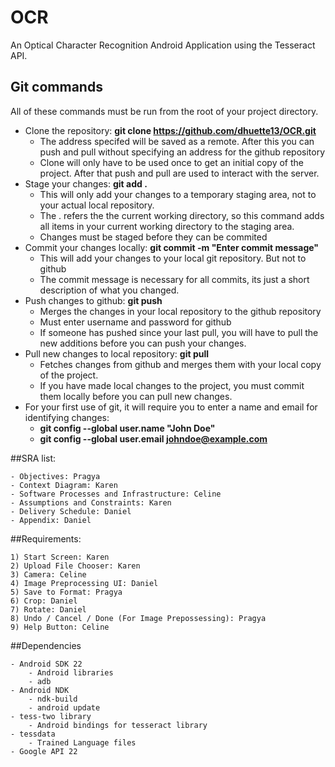 # OCR
An Optical Character Recognition Android Application using the Tesseract API.

## Git commands
All of these commands must be run from the root of your project directory.
- Clone the repository: **git clone https://github.com/dhuette13/OCR.git**
  - The address specifed will be saved as a remote. After this you can push and pull without specifying an address for       the github repository
  - Clone will only have to be used once to get an initial copy of the project. After that push and pull are used to         interact with the server.
- Stage your changes: **git add .**
  - This will only add your changes to a temporary staging area, not to your actual local repository.
  - The . refers the the current working directory, so this command adds all items in your current working directory to the staging area.
  - Changes must be staged before they can be commited
- Commit your changes locally: **git commit -m "Enter commit message"**
  - This will add your changes to your local git repository. But not to github
  - The commit message is necessary for all commits, its just a short description of what you changed.
- Push changes to github: **git push**
  - Merges the changes in your local repository to the github repository 
  - Must enter username and password for github
  - If someone has pushed since your last pull, you will have to pull the new additions before you can push your changes.
- Pull new changes to local repository: **git pull**
  - Fetches changes from github and merges them with your local copy of the project. 
  - If you have made local changes to the project, you must commit them locally before you can pull new changes.
- For your first use of git, it will require you to enter a name and email for identifying changes:
  - **git config --global user.name "John Doe"**
  - **git config --global user.email johndoe@example.com**
  
##SRA list:

    - Objectives: Pragya
    - Context Diagram: Karen
    - Software Processes and Infrastructure: Celine
    - Assumptions and Constraints: Karen
    - Delivery Schedule: Daniel
    - Appendix: Daniel


##Requirements:

    1) Start Screen: Karen
    2) Upload File Chooser: Karen
    3) Camera: Celine
    4) Image Preprocessing UI: Daniel
    5) Save to Format: Pragya
    6) Crop: Daniel
    7) Rotate: Daniel
    8) Undo / Cancel / Done (For Image Prepossessing): Pragya
    9) Help Button: Celine

##Dependencies

    - Android SDK 22
        - Android libraries
        - adb
    - Android NDK
        - ndk-build
        - android update
    - tess-two library
        - Android bindings for tesseract library
    - tessdata
        - Trained Language files
    - Google API 22
